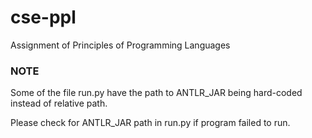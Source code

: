 # cse-ppl
Assignment of Principles of Programming Languages

### NOTE
Some of the file run.py have the path to ANTLR_JAR being hard-coded instead of relative path.

Please check for ANTLR_JAR path in run.py if program failed to run.